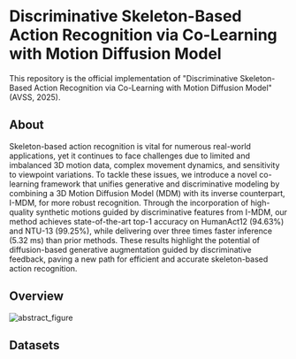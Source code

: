# Discriminative Skeleton-Based Action Recognition via Co-Learning with Motion Diffusion Model

This repository is the official implementation of "Discriminative Skeleton-Based Action Recognition via Co-Learning with Motion Diffusion Model" (AVSS, 2025).

## About
Skeleton-based action recognition is vital for numerous real-world applications, yet it continues to face challenges due to limited and imbalanced 3D motion data, complex movement dynamics, and sensitivity to viewpoint variations. To tackle these issues, we introduce a novel co-learning framework that unifies generative and discriminative modeling by combining a 3D Motion Diffusion Model (MDM) with its inverse counterpart, I-MDM, for more robust recognition. Through the incorporation of high-quality synthetic motions guided by discriminative features from I-MDM, our method achieves state-of-the-art top-1 accuracy on HumanAct12 (94.63%) and NTU-13 (99.25%), while delivering over three times faster inference (5.32 ms) than prior methods. These results highlight the potential of diffusion-based generative augmentation guided by discriminative feedback, paving a new path for efficient and accurate skeleton-based action recognition.


## Overview
![abstract_figure](https://github.com/user-attachments/assets/7634cd7c-233c-4ec1-9dac-2497cf6194e1)


## Datasets
